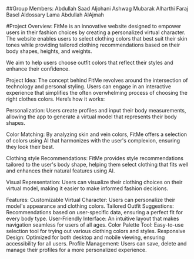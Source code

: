 ##Group Members:
Abdullah Saad Aljohani
Ashwag Mubarak Alharthi
Faraj Basel Aldossary
Lama Abdullah AlAjmah

#Project Overview:
FitMe is an innovative website designed to empower users in their fashion choices by creating a personalized virtual character. The website enables users to select clothing colors that best suit their skin tones while providing tailored clothing recommendations based on their body shapes, heights, and weights.

We aim to help users choose outfit colors that reflect their styles and enhance their confidence.

Project Idea:
The concept behind FitMe revolves around the intersection of technology and personal styling. Users can engage in an interactive experience that simplifies the often overwhelming process of choosing the right clothes colors. Here’s how it works:

Personalization: Users create profiles and input their body measurements, allowing the app to generate a virtual model that represents their body shapes.

Color Matching: By analyzing skin and vein colors, FitMe offers a selection of colors using AI that harmonizes with the user's complexion, ensuring they look their best.

Clothing style Recommendations: FitMe provides style recommendations tailored to the user's body shape, helping them select clothing that fits well and enhances their natural features using AI.

Visual Representation: Users can visualize their clothing choices on their virtual model, making it easier to make informed fashion decisions.

Features:
Customizable Virtual Character: Users can personalize their model's appearance and clothing colors.
Tailored Outfit Suggestions: Recommendations based on user-specific data, ensuring a perfect fit for every body type.
User-Friendly Interface: An intuitive layout that makes navigation seamless for users of all ages.
Color Palette Tool: Easy-to-use selection tool for trying out various clothing colors and styles.
Responsive Design: Optimized for both desktop and mobile viewing, ensuring accessibility for all users.
Profile Management: Users can save, delete and manage their profiles for a more personalized experience.
